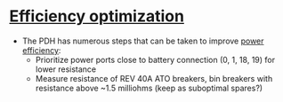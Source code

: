 # [Efficiency optimization](Efficiency%20optimization.md)
- The PDH has numerous steps that can be taken to improve [power efficiency](https://drive.google.com/file/d/10e2XhWHuQAMITqhQhHZRlX1Y5KAZNquZ/view):
	- Prioritize power ports close to battery connection (0, 1, 18, 19) for lower resistance
	- Measure resistance of REV 40A ATO breakers, bin breakers with resistance above ~1.5 milliohms (keep as suboptimal spares?) 